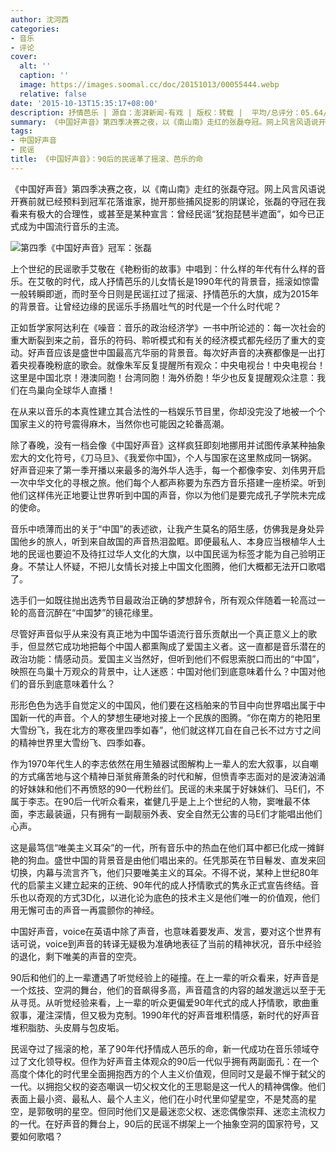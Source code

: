 ```yaml
---
author: 沈河西
categories:
- 音乐
- 评论
cover:
  alt: ''
  caption: ''
  image: https://images.soomal.cc/doc/20151013/00055444.webp
  relative: false
date: '2015-10-13T15:35:17+08:00'
description: 抒情芭乐 | 源自：澎湃新闻-有戏 | 版权：转载 |  平均/总评分：05.64/79
summary: 《中国好声音》第四季决赛之夜，以《南山南》走红的张磊夺冠。网上风言风语说开赛前就已经预料到冠军花落谁家，抛开那些捕风捉影的阴谋论，张磊的夺冠在我看来有极大的合理性，或甚至是某种宣言：曾经民谣“犹抱琵琶半遮面”，如今已正式成为中国流行音乐的主流……
tags:
- 中国好声音
- 民谣
title: 《中国好声音》：90后的民谣革了摇滚、芭乐的命
---
```


《中国好声音》第四季决赛之夜，以《南山南》走红的张磊夺冠。网上风言风语说开赛前就已经预料到冠军花落谁家，抛开那些捕风捉影的阴谋论，张磊的夺冠在我看来有极大的合理性，或甚至是某种宣言：曾经民谣“犹抱琵琶半遮面”，如今已正式成为中国流行音乐的主流。

![第四季《中国好声音》冠军：张磊](https://images.soomal.cc/doc/20151013/00055444.webp)





上个世纪的民谣歌手艾敬在《艳粉街的故事》中唱到：什么样的年代有什么样的音乐。在艾敬的时代，成人抒情芭乐的儿女情长是1990年代的背景音，摇滚如惊雷一般转瞬即逝，而时至今日则是民谣扛过了摇滚、抒情芭乐的大旗，成为2015年的背景音。让曾经边缘的民谣乐手扬眉吐气的时代是一个什么时代呢？

正如哲学家阿达利在《噪音：音乐的政治经济学》一书中所论述的：每一次社会的重大断裂到来之前，音乐的符码、聆听模式和有关的经济模式都先经历了重大的变动。好声音应该是盛世中国最高亢华丽的背景音。每次好声音的决赛都像是一出打着央视春晚粉底的歌会。就像朱军反复提醒所有观众：中央电视台！中央电视台！这里是中国北京！港澳同胞！台湾同胞！海外侨胞！华少也反复提醒观众注意：我们在鸟巢向全球华人直播！

在从来以音乐的本真性建立其合法性的一档娱乐节目里，你却没完没了地被一个个国家主义的符号震得麻木，当然你也可能因之轮番高潮。

除了春晚，没有一档会像《中国好声音》这样疯狂即刻地挪用并试图传承某种抽象宏大的文化符号，《刀马旦》、《我爱你中国》，个人与国家在这里熬成同一锅粥。 好声音迎来了第一季开播以来最多的海外华人选手，每一个都像李安、刘伟男开启一次中华文化的寻根之旅。他们每个人都声称要为东西方音乐搭建一座桥梁。听到他们这样伟光正地要让世界听到中国的声音，你以为他们是要完成孔子学院未完成的使命。

音乐中喷薄而出的关于“中国”的表述欲，让我产生莫名的陌生感，仿佛我是身处异国他乡的旅人，听到来自故国的声音热泪盈眶。即便最私人、本身应当根植华人土地的民谣也要迫不及待扛过华人文化的大旗，以中国民谣为标签才能为自己验明正身。不禁让人怀疑，不把儿女情长对接上中国文化图腾，他们大概都无法开口歌唱了。

选手们一如既往抛出选秀节目最政治正确的梦想辞令，所有观众伴随着一轮高过一轮的高音沉醉在“中国梦”的镜花缘里。

尽管好声音似乎从来没有真正地为中国华语流行音乐贡献出一个真正意义上的歌手，但显然它成功地把每个中国人都熏陶成了爱国主义者。这一直都是音乐潜在的政治功能：情感动员。爱国主义当然好，但听到他们不假思索脱口而出的“中国”，映照在鸟巢十万观众的背景中，让人迷惑：中国对他们到底意味着什么？中国对他们的音乐到底意味着什么？

形形色色为选手自觉定义的中国风，他们要在这档舶来的节目中向世界唱出属于中国新一代的声音。个人的梦想生硬地对接上一个民族的图腾。“你在南方的艳阳里大雪纷飞，我在北方的寒夜里四季如春”，他们就这样兀自在自己长不过方寸之间的精神世界里大雪纷飞、四季如春。

作为1970年代生人的李志依然在用生殖器试图解构上一辈人的宏大叙事，以自嘲的方式痛苦地与这个精神日渐贫瘠萧条的时代和解，但愤青李志面对的是波涛汹涌的好妹妹和他们不再愤怒的90一代粉丝们。民谣的未来属于好妹妹们、马E们，不属于李志。在90后一代听众看来，崔健几乎是上上个世纪的人物，窦唯最不体面，李志最装逼，只有拥有一副靓丽外表、安全自然无公害的马E们才能唱出他们心声。

这是最笃信“唯美主义耳朵”的一代，所有音乐中的热血在他们耳中都已化成一摊鲜艳的狗血。盛世中国的背景音是由他们唱出来的。任凭那英在节目鬈发、直发来回切换，内幕与流言齐飞，他们只要唯美主义的耳朵。不得不说，某种上世纪80年代的启蒙主义建立起来的正统、90年代的成人抒情歌式的隽永正式宣告终结。音乐也以奇观的方式3D化，以进化论为底色的技术主义是他们唯一的价值观，他们用无懈可击的声音一再震颤你的神经。

中国好声音，voice在英语中除了声音，也意味着要发声、发言，要对这个世界有话可说，voice到声音的转译无疑极为准确地表征了当前的精神状况，音乐中经验的退化，剩下唯美的声音的空壳。

90后和他们的上一辈遭遇了听觉经验上的碰撞。在上一辈的听众看来，好声音是一个炫技、空洞的舞台，他们的音飙得多高，声音蕴含的内容的越发邈远以至于无从寻觅。从听觉经验来看，上一辈的听众更偏爱90年代式的成人抒情歌，歌曲重叙事，灌注深情，但又极为克制。1990年代的好声音堆积情感，新时代的好声音堆积脂肪、头皮屑与包皮垢。

民谣夺过了摇滚的枪，革了90年代抒情成人芭乐的命，新一代成功在音乐领域夺过了文化领导权。但作为好声音主体观众的90后一代似乎拥有两副面孔：在一个高度个体化的时代里全面拥抱西方的个人主义价值观，但同时又是最不惮于弑父的一代。以拥抱父权的姿态嘲讽一切父权文化的王思聪是这一代人的精神偶像。他们表面上最小资、最私人、最个人主义，他们在小时代里仰望星空，不是梵高的星空，是郭敬明的星空。但同时他们又是最迷恋父权、迷恋偶像崇拜、迷恋主流权力的一代。在好声音的舞台上，90后的民谣不绑架上一个抽象空洞的国家符号，又要如何歌唱？